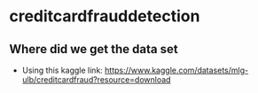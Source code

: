 # creditcardfrauddetection

## Where did we get the data set
- Using this kaggle link: https://www.kaggle.com/datasets/mlg-ulb/creditcardfraud?resource=download